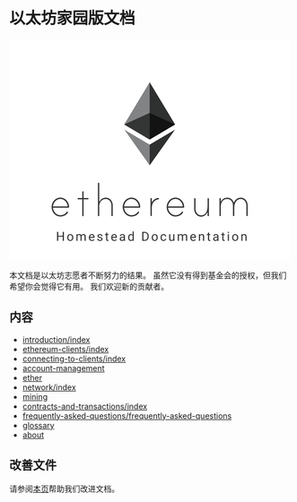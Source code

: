 # 以太坊家园版文档

![image](img/ethereum-homestead-documentation-logo.png)

本文档是以太坊志愿者不断努力的结果。 虽然它没有得到基金会的授权，但我们希望你会觉得它有用。 我们欢迎新的贡献者。

## 内容

- [introduction/index](introduction/index.md)
- [ethereum-clients/index](ethereum-clients/index.md)
- [connecting-to-clients/index](connecting-to-clients/index.md)
- [account-management](account-management.md)
- [ether](ether.md)
- [network/index](network/index.md)
- [mining](mining.md)
- [contracts-and-transactions/index](contracts-and-transactions/index.md)
- [frequently-asked-questions/frequently-asked-questions](frequently-asked-questions/frequently-asked-questions.md)
- [glossary](glossary.md)
- [about](about.md)

## 改善文件

请参阅[本页](https://ethereum-homestead.readthedocs.org/en/latest/about.html)帮助我们改进文档。
